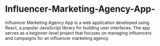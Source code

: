 # Influencer-Marketing-Agency-App-
Influencer Marketing Agency App is a web application developed using React, a popular JavaScript library for building user interfaces. The app serves as a beginner-level project that focuses on managing influencers and campaigns for an influencer marketing agency.
